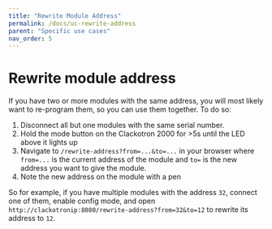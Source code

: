 ```yaml
---
title: "Rewrite Module Address"
permalink: /docs/uc-rewrite-address
parent: "Specific use cases"
nav_order: 5
---
```


# Rewrite module address
If you have two or more modules with the same address, you will most likely want to re-program them, so you can use them together. To do so:

1. Disconnect all but one modules with the same serial number.
2. Hold the mode button on the Clackotron 2000 for >5s until the LED above it lights up
3. Navigate to `/rewrite-address?from=...&to=...` in your browser where `from=...` is the current address of the module and `to=` is the new address you want to give the module.
4. Note the new address on the module with a pen

So for example, if you have multiple modules with the address `32`, connect one of them, enable config mode, and open `http://clackotronip:8080/rewrite-address?from=32&to=12` to rewrite its address to `12`.
